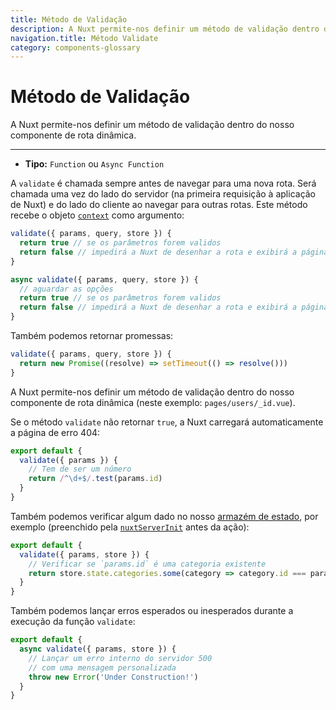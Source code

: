 ```yaml
---
title: Método de Validação
description: A Nuxt permite-nos definir um método de validação dentro do nosso componente de rota dinâmica.
navigation.title: Método Validate
category: components-glossary
---
```


# Método de Validação

A Nuxt permite-nos definir um método de validação dentro do nosso componente de rota dinâmica.

---

- **Tipo:** `Function` ou `Async Function`

A `validate` é chamada sempre antes de navegar para uma nova rota. Será chamada uma vez do lado do servidor (na primeira requisição à aplicação de Nuxt) e do lado do cliente ao navegar para outras rotas. Este método recebe o objeto [`context`](/docs/internals-glossary/context) como argumento:

```js
validate({ params, query, store }) {
  return true // se os parâmetros forem validos
  return false // impedirá a Nuxt de desenhar a rota e exibirá a página de erro
}
```

```js
async validate({ params, query, store }) {
  // aguardar as opções
  return true // se os parâmetros forem validos
  return false // impedirá a Nuxt de desenhar a rota e exibirá a página de erro
}
```

Também podemos retornar promessas:

```js
validate({ params, query, store }) {
  return new Promise((resolve) => setTimeout(() => resolve()))
}
```

A Nuxt permite-nos definir um método de validação dentro do nosso componente de rota dinâmica (neste exemplo: `pages/users/_id.vue`).

Se o método `validate` não retornar `true`, a Nuxt carregará automaticamente a página de erro 404:

```js
export default {
  validate({ params }) {
    // Tem de ser um número
    return /^\d+$/.test(params.id)
  }
}
```

Também podemos verificar algum dado no nosso [armazém de estado](/docs/directory-structure/store), por exemplo (preenchido pela [`nuxtServerInit`](/docs/directory-structure/store##a-ação-nuxtserverinit) antes da ação):

```js
export default {
  validate({ params, store }) {
    // Verificar se `params.id` é uma categoria existente
    return store.state.categories.some(category => category.id === params.id)
  }
}
```

Também podemos lançar erros esperados ou inesperados durante a execução da função `validate`:

```js
export default {
  async validate({ params, store }) {
    // Lançar um erro interno do servidor 500
    // com uma mensagem personalizada
    throw new Error('Under Construction!')
  }
}
```

